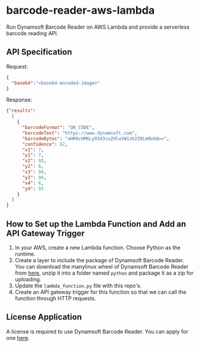 # barcode-reader-aws-lambda

Run Dynamsoft Barcode Reader on AWS Lambda and provide a serverless barcode reading API.

## API Specification

Request:

```json
{
  "base64":"<base64-encoded-image>"
}
```

Response:

```json
{"results": 
  [
    {
      "barcodeFormat": "QR_CODE", 
      "barcodeText": "https://www.dynamsoft.com",
      "barcodeBytes": "aHR0cHM6Ly93d3cuZHluYW1zb2Z0LmNvbQ==",
      "confidence": 82,
      "x1": 7,
      "y1": 7,
      "x2": 93,
      "y2": 6,
      "x3": 94,
      "y3": 94,
      "x4": 6,
      "y4": 93
    }
  ]
}
```



## How to Set up the Lambda Function and Add an API Gateway Trigger

1. In your AWS, create a new Lambda function. Choose Python as the runtime.
2. Create a layer to include the package of Dynamsoft Barcode Reader. You can download the manylinux wheel of Dynamsoft Barcode Reader from [here](https://pypi.org/project/dbr/#files), unzip it into a folder named `python` and package it as a zip for uploading.
3. Update the `lambda_function.py` file with this repo's.
4. Create an API gateway trigger for this function so that we can call the function through HTTP requests.

## License Application

A license is required to use Dynamsoft Barcode Reader. You can apply for one [here](https://www.dynamsoft.com/customer/license/trialLicense?product=dbr).





